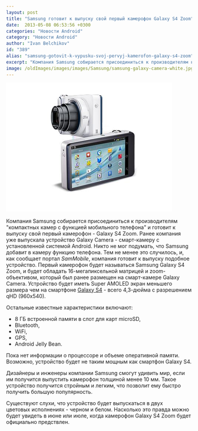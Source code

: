 ```yaml
---
layout: post
title: "Samsung готовит к выпуску свой первый камерофон Galaxy S4 Zoom"
date:  2013-05-08 06:53:56 +0300
categories: "Новости Android"
category: "Новости Android"
author: "Ivan Belchikov"
id: "389"
alias: "samsung-gotovit-k-vypusku-svoj-pervyj-kamerofon-galaxy-s4-zoom"
excerpt: "Компания Samsung собирается присоединиться к производителям компактных камер с функцией мобильного телефона и готовит к выпуску свой первый камерофон - Galaxy S4 Zoom. Ранее компания уже выпускала устройство Galaxy Camera - смарт-камеру c установленной системой Android. Никто не мог подумать, что Samsung добавит в камеру функцию телефона. Тем не менее это случилось, и, как сообщает портал <em>SamMobile</em>, компания готовит к выпуску подобное устройство."
image: /oldImages/images/images/Samsung/samsung-galaxy-camera-white.jpg
---
```

<img src="/oldImages/images/images/Samsung/samsung-galaxy-camera-white.jpg" alt="Samsung Galaxy Camera">

Компания Samsung собирается присоединиться к производителям "компактных камер с функцией мобильного телефона" и готовит к выпуску свой первый камерофон - Galaxy S4 Zoom. Ранее компания уже выпускала устройство Galaxy Camera - смарт-камеру c установленной системой Android. Никто не мог подумать, что Samsung добавит в камеру функцию телефона. Тем не менее это случилось, и, как сообщает портал <em>SamMobile</em>, компания готовит к выпуску подобное устройство.
Первый камерофон будет называться Samsung Galaxy S4 Zoom, и будет обладать 16-мегапиксельной матрицей и zoom-объективом, который был ранее размещен на смарт-камере Galaxy Camera. Устройство будет иметь Super AMOLED экран меньшего размера чем на смартфоне <a href="index.php?option=com_content&amp;view=article&amp;id=316&amp;catid=8&amp;Itemid=102">Galaxy S4</a> - всего 4,3-дюйма с разрешением qHD (960x540).

Остальные известные характеристики включают: 

<ul>
<li>8 ГБ встроенной памяти в слот для карт microSD, </li>
<li>Bluetooth, </li>
<li>WiFi, </li>
<li>GPS,</li>
<li>Android Jelly Bean. </li>
</ul>
Пока нет информации о процессоре и объеме оперативной памяти. Возможно, устройство будет не таким мощным как смартфон Galaxy S4.

Дизайнеры и инженеры компании Samsung смогут удивить мир, если им получится выпустить камерофон толщиной менее 10 мм. Такое устройство получится стройным и легким, что позволит ему быстро получить большую популярность.

Существуют слухи, что устройство будет выпускаться в двух цветовых исполнениях - черном и белом. Насколько это правда можно будет увидеть в июне или июле, когда камерофон Galaxy S4 Zoom будет официально предствлен.
